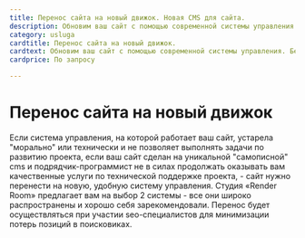```yaml
---
title: Перенос сайта на новый движок. Новая CMS для сайта.
description: Обновим ваш сайт с помощью современной системы управления. Бережно перенесём весь контент на новый движок. Сохраним структуру и SEO показатели.
category: usluga
cardtitle: Перенос сайта на новый движок.
cardtext: Обновим ваш сайт с помощью современной системы управления. Бережно перенесём весь контент на новый движок.
cardprice: По запросу

---
```


# Перенос сайта на новый движок


Если система управления, на которой работает ваш сайт, устарела "морально" или технически и не позволяет выполнять задачи по развитию проекта, если ваш сайт сделан на уникальной "самописной" cms и подрядчик-программист не в силах продолжать оказывать вам качественные услуги по технической поддержке проекта, - сайт нужно перенести на новую, удобную систему управления. Студия «Render Room» предлагает вам на выбор 2 системы - все они широко распространены и хорошо себя зарекомендовали. Перенос будет осуществляться при участии seo-специалистов для минимизации потерь позиций в поисковиках.

